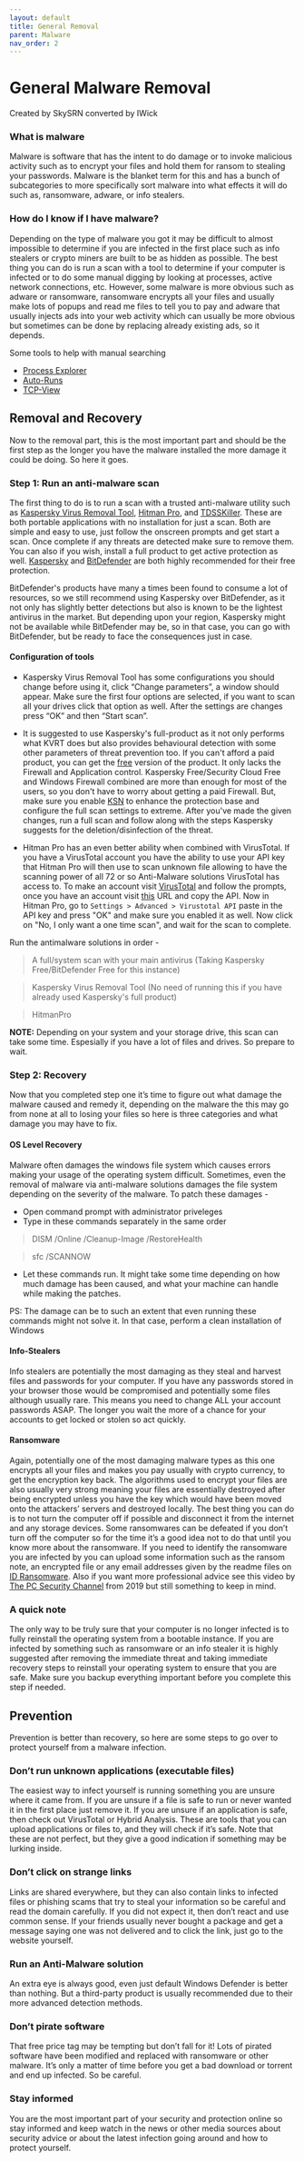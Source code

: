 ```yaml
---
layout: default
title: General Removal
parent: Malware
nav_order: 2
---
```


# General Malware Removal
Created by SkySRN converted by IWick

### What is malware
Malware is software that has the intent to do damage or to invoke malicious activity such as to encrypt your files and hold them for ransom to stealing your passwords. Malware is the blanket term for this and has a bunch of subcategories to more specifically sort malware into what effects it will do such as, ransomware, adware, or info stealers.

### How do I know if I have malware?
Depending on the type of malware you got it may be difficult to almost impossible to determine if you are infected in the first place such as info stealers or crypto miners are built to be as hidden as possible. The best thing you can do is run a scan with a tool to determine if your computer is infected or to do some manual digging by looking at processes, active network connections, etc. However, some malware is more obvious such as adware or ransomware, ransomware encrypts all your files and usually make lots of popups and read me files to tell you to pay and adware that usually injects ads into your web activity which can usually be more obvious but sometimes can be done by replacing already existing ads, so it depends.

Some tools to help with manual searching
- [Process Explorer](https://docs.microsoft.com/en-us/sysinternals/downloads/process-explorer)
- [Auto-Runs](https://docs.microsoft.com/en-us/sysinternals/downloads/autoruns)
- [TCP-View](https://docs.microsoft.com/en-us/sysinternals/downloads/tcpview)

## Removal and Recovery
Now to the removal part, this is the most important part and should be the first step as the longer you have the malware installed the more damage it could be doing. So here it goes.

### Step 1: Run an anti-malware scan
The first thing to do is to run a scan with a trusted anti-malware utility such as [Kaspersky Virus Removal Tool](https://www.kaspersky.com/downloads/free-virus-removal-tool), [Hitman Pro](https://www.bleepingcomputer.com/download/hitmanpro/), and [TDSSKiller](https://www.bleepingcomputer.com/download/tdsskiller/). These are both portable applications with no installation for just a scan. Both are simple and easy to use, just follow the onscreen prompts and get start a scan. Once complete if any threats are detected make sure to remove them. You can also if you wish, install a full product to get active protection as well. [Kaspersky](https://www.kaspersky.com/free-antivirus) and [BitDefender](https://www.bitdefender.com/solutions/free.html) are both highly recommended for their free protection.

BitDefender's products have many a times been found to consume a lot of resources, so we still recommend using Kaspersky over BitDefender, as it not only has slightly better detections but also is known to be the lightest antivirus in the market. But depending upon your region, Kaspersky might not be available while BitDefender may be, so in that case, you can go with BitDefender, but be ready to face the consequences just in case.

#### Configuration of tools
- Kaspersky Virus Removal Tool has some configurations you should change before using it, click “Change parameters”, a window should appear. Make sure the first four options are selected, if you want to scan all your drives click that option as well. After the settings are changes press “OK” and then “Start scan”.

- It is suggested to use Kaspersky's full-product as it not only performs what KVRT does but also provides behavioural detection with some other parameters of threat prevention too. If you can't afford a paid product, you can get the [free](https://www.kaspersky.com/free-antivirus) version of the product. It only lacks the Firewall and Application control. Kaspersky Free/Security Cloud Free and Windows Firewall combined are more than enough for most of the users, so you don't have to worry about getting a paid Firewall. But, make sure you enable [KSN](https://www.kaspersky.com/ksn) to enhance the protection base and configure the full scan settings to extreme. After you've made the given changes, run a full scan and follow along with the steps Kaspersky suggests for the deletion/disinfection of the threat.

- Hitman Pro has an even better ability when combined with VirusTotal. If you have a VirusTotal account you have the ability to use your API key that Hitman Pro will then
use to scan unknown file allowing to have the scanning power of all 72 or so Anti-Malware solutions VirusTotal has access to. To make an account visit [VirusTotal](https://www.virustotal.com/gui/sign-in) and follow the prompts, once you have an account visit [this](https://www.virustotal.com/gui/my-apikey) URL and copy the API.
Now in Hitman Pro, go to `Settings > Advanced > Virustotal API` paste in the API key and press "OK" and make sure you enabled it as well. Now click on "No, I only want a one time scan", and wait for the scan to complete.

Run the antimalware solutions in order - 

> A full/system scan with your main antivirus (Taking Kaspersky Free/BitDefender Free for this instance)

> Kaspersky Virus Removal Tool (No need of running this if you have already used Kaspersky's full product)

> HitmanPro

**NOTE:** Depending on your system and your storage drive, this scan can take some time. Espesially if you have a lot of files and drives. So prepare to wait.

### Step 2: Recovery
Now that you completed step one it’s time to figure out what damage the malware caused and remedy it, depending on the malware the this may go from none at all to losing your files so here is three categories and what damage you may have to fix.

#### OS Level Recovery
Malware often damages the windows file system which causes errors making your usage of the operating system difficult. Sometimes, even the removal of malware via anti-malware solutions damages the file system depending on the severity of the malware. To patch these damages - 
- Open command prompt with administrator priveleges
- Type in these commands separately in the same order

> DISM /Online /Cleanup-Image /RestoreHealth

> sfc /SCANNOW

- Let these commands run. It might take some time depending on how much damage has been caused, and what your machine can handle while making the patches.

PS: The damage can be to such an extent that even running these commands might not solve it. In that case, perform a clean installation of Windows

#### Info-Stealers
Info stealers are potentially the most damaging as they steal and harvest files and passwords for your computer. If you have any passwords stored in your browser those would be compromised and potentially some files although usually rare. This means you need to change ALL your account passwords ASAP. The longer you wait the more of a chance for your accounts to get locked or stolen so act quickly.

#### Ransomware
Again, potentially one of the most damaging malware types as this one encrypts all your files and makes you pay usually with crypto currency, to get the encryption key back. The algorithms used to encrypt your files are also usually very strong meaning your files are essentially destroyed after being encrypted unless you have the key which would have been moved onto the attackers’ servers and destroyed locally. The best thing you can do is to not turn the computer off if possible and disconnect it from the internet and any storage devices. Some ransomwares can be defeated if you don’t turn off the computer so for the time it’s a good idea not to do that until you know more about the ransomware. If you need to identify the ransomware you are infected by you can upload some information such as the ransom note, an encrypted file or any email addresses given by the readme files on [ID Ransomware](https://id-ransomware.malwarehunterteam.com/). Also if you want more professional advice see this video by  [The PC Security Channel](https://youtu.be/g0yXmQx89x4) from 2019 but still something to keep in mind.

### A quick note
The only way to be truly sure that your computer is no longer infected is to fully reinstall the operating system from a bootable instance. If you are infected by something such as ransomware or an info stealer it is highly suggested after removing the immediate threat and taking immediate recovery steps to reinstall your operating system to ensure that you are safe. Make sure you backup everything important before you complete this step if needed.

## Prevention
Prevention is better than recovery, so here are some steps to go over to protect yourself from a malware infection.

### Don’t run unknown applications (executable files)
The easiest way to infect yourself is running something you are unsure where it came from. If you are unsure if a file is safe to run or never wanted it in the first place just remove it. If you are unsure if an application is safe, then check out VirusTotal or Hybrid Analysis. These are tools that you can upload applications or files to, and they will check if it’s safe. Note that these are not perfect, but they give a good indication if something may be lurking inside.

### Don’t click on strange links
Links are shared everywhere, but they can also contain links to infected files or phishing scams that try to steal your information so be careful and read the domain carefully. If you did not expect it, then don’t react and use common sense. If your friends usually never bought a package and get a message saying one was not delivered and to click the link, just go to the website yourself.

### Run an Anti-Malware solution
An extra eye is always good, even just default Windows Defender is better than nothing. But a third-party product is usually recommended due to their more advanced detection methods.

### Don’t pirate software
That free price tag may be tempting but don’t fall for it! Lots of pirated software have been modified and replaced with ransomware or other malware. It’s only a matter of time before you get a bad download or torrent and end up infected. So be careful.

### Stay informed
You are the most important part of your security and protection online so stay informed and keep watch in the news or other media sources about security advice or about the latest infection going around and how to protect yourself.

